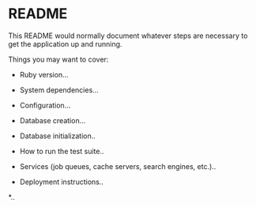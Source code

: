 # README

This README would normally document whatever steps are necessary to get the
application up and running.

Things you may want to cover:

* Ruby version...

* System dependencies...

* Configuration...

* Database creation...

* Database initialization..

* How to run the test suite..

* Services (job queues, cache servers, search engines, etc.)..

* Deployment instructions..

*..
